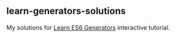 ## learn-generators-solutions

My solutions for [Learn ES6 Generators](https://github.com/isRuslan/learn-generators) interactive tutorial.
